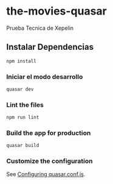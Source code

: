 # the-movies-quasar

Prueba Tecnica de Xepelin

## Instalar Dependencias
```bash
npm install
```

### Iniciar el modo desarrollo
```bash
quasar dev
```

### Lint the files
```bash
npm run lint
```

### Build the app for production
```bash
quasar build
```

### Customize the configuration
See [Configuring quasar.conf.js](https://quasar.dev/quasar-cli/quasar-conf-js).
